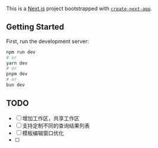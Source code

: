 This is a [Next.js](https://nextjs.org) project bootstrapped with [`create-next-app`](https://nextjs.org/docs/app/api-reference/cli/create-next-app).

## Getting Started

First, run the development server:

```bash
npm run dev
# or
yarn dev
# or
pnpm dev
# or
bun dev
```

## TODO
- [ ] 增加工作区，共享工作区
- [ ] 支持定制不同的查询结果列表
- [ ] 模板编辑窗口优化
- [ ] 
